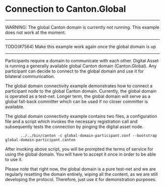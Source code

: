 # Connection to Canton.Global

***
WARNING: The global Canton domain is currently not running. This example does not work at the moment.
***
TODO(#7564) Make this example work again once the global domain is up
***


Participants require a domain to communicate with each other. Digital Asset is running a generally available
global Canton domain (Canton.Global). Any participant can decide to connect to the global domain and use it
for bilateral communication.

The global domain connectivity example demonstrates how to connect a participant node
to the global Canton domain. Currently, the global domain is operated as a test-net.
Longer term, the global domain will serve as a global fall-back committer which can be
used if no closer committer is available.

The global domain connectivity example contains two files, a configuration file and a
script which invokes the necessary registration call and subsequently tests the connection
by pinging the digital asset node.

```
       ../../bin/canton -c global-domain-participant.conf --bootstrap global-domain-participant.canton
```

After invoking above script, you will be prompted the terms of service for using the global
domain. You will have to accept it once in order to be able to use it.

Please note that right now, the global domain is a pure test-net and we are regularly resetting
the domain entirely, wiping all the content, as we are still developing the protocol. Therefore,
just use it for demonstration purposes.

